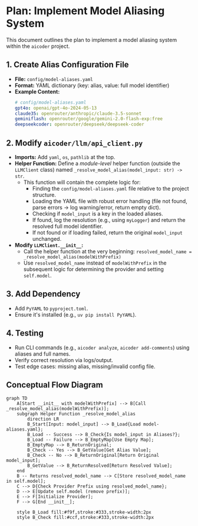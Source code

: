 # Plan: Implement Model Aliasing System

This document outlines the plan to implement a model aliasing system within the `aicoder` project.

## 1. Create Alias Configuration File

*   **File:** `config/model-aliases.yaml`
*   **Format:** YAML dictionary (key: alias, value: full model identifier)
*   **Example Content:**
    ```yaml
    # config/model-aliases.yaml
    gpt4o: openai/gpt-4o-2024-05-13
    claude35: openrouter/anthropic/claude-3.5-sonnet
    geminiflash: openrouter/google/gemini-2.0-flash-exp:free
    deepseekcoder: openrouter/deepseek/deepseek-coder
    ```

## 2. Modify `aicoder/llm/api_client.py`

*   **Imports:** Add `yaml`, `os`, `pathlib` at the top.
*   **Helper Function:** Define a *module-level* helper function (outside the `LLMClient` class) named `_resolve_model_alias(model_input: str) -> str`.
    *   This function will contain the complete logic for:
        *   Finding the `config/model-aliases.yaml` file relative to the project structure.
        *   Loading the YAML file with robust error handling (file not found, parse errors -> log warning/error, return empty dict).
        *   Checking if `model_input` is a key in the loaded aliases.
        *   If found, log the resolution (e.g., using `myLogger`) and return the resolved full model identifier.
        *   If not found or if loading failed, return the original `model_input` unchanged.
*   **Modify `LLMClient.__init__`:**
    *   Call the helper function at the very beginning: `resolved_model_name = _resolve_model_alias(modelWithPrefix)`
    *   Use `resolved_model_name` instead of `modelWithPrefix` in the subsequent logic for determining the provider and setting `self.model`.

## 3. Add Dependency

*   Add `PyYAML` to `pyproject.toml`.
*   Ensure it's installed (e.g., `uv pip install PyYAML`).

## 4. Testing

*   Run CLI commands (e.g., `aicoder analyze`, `aicoder add-comments`) using aliases and full names.
*   Verify correct resolution via logs/output.
*   Test edge cases: missing alias, missing/invalid config file.

## Conceptual Flow Diagram

```mermaid
graph TD
    A[Start __init__ with modelWithPrefix] --> B[Call _resolve_model_alias(modelWithPrefix)];
    subgraph Helper Function _resolve_model_alias
        direction LR
        B_Start[Input: model_input] --> B_Load{Load model-aliases.yaml};
        B_Load -- Success --> B_Check{Is model_input in Aliases?};
        B_Load -- Failure --> B_EmptyMap[Use Empty Map];
        B_EmptyMap --> B_ReturnOriginal;
        B_Check -- Yes --> B_GetValue[Get Alias Value];
        B_Check -- No --> B_ReturnOriginal[Return Original model_input];
        B_GetValue --> B_ReturnResolved[Return Resolved Value];
    end
    B -- Returns resolved_model_name --> C[Store resolved_model_name in self.model];
    C --> D{Check Provider Prefix using resolved_model_name};
    D --> E[Update self.model (remove prefix)];
    E --> F[Initialize Provider];
    F --> G[End __init__];

    style B_Load fill:#f9f,stroke:#333,stroke-width:2px
    style B_Check fill:#ccf,stroke:#333,stroke-width:2px
